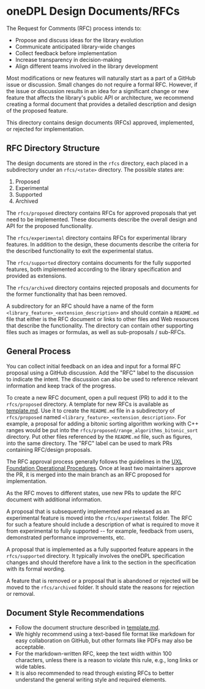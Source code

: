 # oneDPL Design Documents/RFCs

The Request for Comments (RFC) process intends to:

- Propose and discuss ideas for the library evolution
- Communicate anticipated library-wide changes
- Collect feedback before implementation
- Increase transparency in decision-making 
- Align different teams involved in the library development

Most modifications or new features will naturally start as a part of a 
GitHub issue or discussion. Small changes do not require a formal RFC. 
However, if the issue or discussion results in an idea for a significant 
change or new feature that affects the library's public API or architecture, 
we recommend creating a formal document that provides
a detailed description and design of the proposed feature.

This directory contains design documents (RFCs) approved, 
implemented, or rejected for implementation.

## RFC Directory Structure

The design documents are stored in the `rfcs` directory, each placed 
in a subdirectory under an `rfcs/<state>` directory. The possible states are:

1. Proposed
2. Experimental
3. Supported
4. Archived

The `rfcs/proposed` directory contains RFCs for approved proposals
that yet need to be implemented. These documents describe the overall design
and API for the proposed functionality.

The `rfcs/experimental` directory contains RFCs for experimental library features.
In addition to the design, these documents describe the criteria for the described
functionality to exit the experimental status.

The `rfcs/supported` directory contains documents for the fully supported features,
both implemented according to the library specification and provided as extensions.

The `rfcs/archived` directory contains rejected proposals and documents for
the former functionality that has been removed.

A subdirectory for an RFC should have a name of the form `<library_feature>_<extension_description>`
and should contain a `README.md` file that either is the RFC document
or links to other files and Web resources that describe the functionality.
The directory can contain other supporting files such as images or formulas,
as well as sub-proposals / sub-RFCs.

## General Process

You can collect initial feedback on an idea and input for a formal RFC proposal
using a GitHub discussion. Add the "RFC" label to the discussion to indicate
the intent. The discussion can also be used to reference relevant information
and keep track of the progress.

To create a new RFC document, open a pull request (PR) to add it to the `rfcs/proposed` directory.
A template for new RFCs is available as [template.md](template.md).
Use it to create the `README.md` file in a subdirectory of `rfcs/proposed` named
`<library_feature>_<extension_description>`. For example,
a proposal for adding a bitonic sorting algorithm working with C++ ranges would be put
into the `rfcs/proposed/range_algorithms_bitonic_sort` directory.
Put other files referenced by the `README.md` file, such as figures, into the same directory.
The "RFC" label can be used to mark PRs containing RFC/design proposals.

The RFC approval process generally follows the guidelines in the [UXL Foundation Operational Procedures](
https://github.com/uxlfoundation/uxl_operational_procedures/blob/release/Process_Documents/Organization_Operational_Process.md#review--approval-process).
Once at least two maintainers approve the PR, it is merged into the main branch
as an RFC proposed for implementation.

As the RFC moves to different states, use new PRs to update the RFC document
with additional information.

A proposal that is subsequently implemented and released as an experimental feature
is moved into the `rfcs/experimental` folder.
The RFC for such a feature should include a description
of what is required to move it from experimental to fully supported -- for 
example, feedback from users, demonstrated performance improvements, etc.

A proposal that is implemented as a fully supported feature appears
in the `rfcs/supported` directory. It typically involves the oneDPL specification
changes and should therefore have a link to the section in the specification
with its formal wording.

A feature that is removed or a proposal that is abandoned or rejected will 
be moved to the `rfcs/archived` folder. It should state the reasons for
rejection or removal.

## Document Style Recommendations

- Follow the document structure described in [template.md](template.md).
- We highly recommend using a text-based file format like markdown for easy 
collaboration on GitHub, but other formats like PDFs may also be acceptable.
- For the markdown-written RFC, keep the text width within 100 characters,
unless there is a reason to violate this rule, e.g., long links or wide tables.
- It is also recommended to read through existing RFCs to better understand the 
general writing style and required elements.

